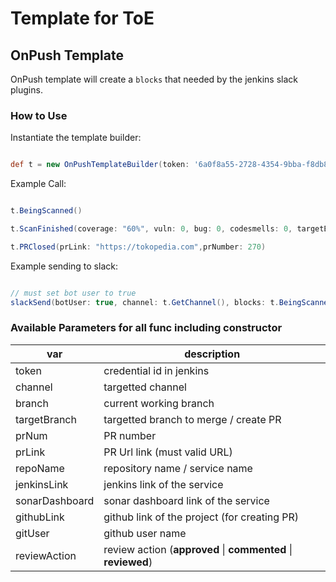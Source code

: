# Template for ToE

## OnPush Template

OnPush template will create a `blocks` that needed by the jenkins slack plugins.

### How to Use

Instantiate the template builder:

```groovy

def t = new OnPushTemplateBuilder(token: '6a0f8a55-2728-4354-9bba-f8db81a058d2', channel:'toe-alert-space', branch: 'rey_setup_mailer', jenkinsLink:'http://tokopedia.com', sonarDashboard: 'http://tokopedia.com', githubLink: "https://github.com/tokopedia/static-code-auto-scanner")
```

Example Call:

```groovy

t.BeingScanned()

t.ScanFinished(coverage: "60%", vuln: 0, bug: 0, codesmells: 0, targetBranch: "master"))

t.PRClosed(prLink: "https://tokopedia.com",prNumber: 270)

```

Example sending to slack:

```groovy

// must set bot user to true
slackSend(botUser: true, channel: t.GetChannel(), blocks: t.BeingScanned(), tokenCredentialId: t.GetToken())

```

### Available Parameters for all func including constructor

| **var**  | **description** |
|---|---|
| token | credential id in jenkins  |
| channel | targetted channel |
| branch | current working branch |
| targetBranch | targetted branch to merge / create PR |
| prNum | PR number |
| prLink | PR Url link (must valid URL) |
| repoName | repository name / service name |
| jenkinsLink | jenkins link of the service |
| sonarDashboard | sonar dashboard link of the service |
| githubLink | github link of the project (for creating PR) |
| gitUser | github user name |
| reviewAction | review action (**approved** \| **commented** \| **reviewed**) |